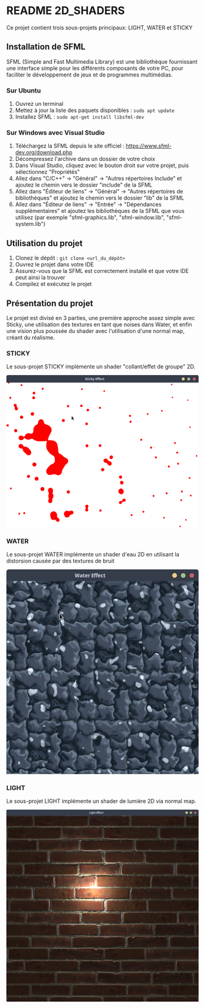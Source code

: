 # README 2D_SHADERS
Ce projet contient trois sous-projets principaux: LIGHT, WATER et STICKY

## Installation de SFML

SFML (Simple and Fast Multimedia Library) est une bibliothèque fournissant une interface simple pour les différents composants de votre PC, pour faciliter le développement de jeux et de programmes multimédias.

### Sur Ubuntu

1. Ouvrez un terminal
2. Mettez à jour la liste des paquets disponibles : `sudo apt update`
3. Installez SFML : `sudo apt-get install libsfml-dev`

### Sur Windows avec Visual Studio

1. Téléchargez la SFML depuis le site officiel : https://www.sfml-dev.org/download.php
2. Décompressez l'archive dans un dossier de votre choix
3. Dans Visual Studio, cliquez avec le bouton droit sur votre projet, puis sélectionnez "Propriétés"
4. Allez dans "C/C++" -> "Général" -> "Autres répertoires Include" et ajoutez le chemin vers le dossier "include" de la SFML
5. Allez dans "Éditeur de liens" -> "Général" -> "Autres répertoires de bibliothèques" et ajoutez le chemin vers le dossier "lib" de la SFML
6. Allez dans "Éditeur de liens" -> "Entrée" -> "Dépendances supplémentaires" et ajoutez les bibliothèques de la SFML que vous utilisez (par exemple "sfml-graphics.lib", "sfml-window.lib", "sfml-system.lib")

## Utilisation du projet

1. Clonez le dépôt : `git clone <url_du_dépôt>`
2. Ouvrez le projet dans votre IDE
3. Assurez-vous que la SFML est correctement installé et que votre IDE peut ainsi la trouver
4. Compilez et exécutez le projet

## Présentation du projet

Le projet est divisé en 3 parties, une première approche assez simple avec Sticky, une utilisation des textures en tant que
noises dans Water, et enfin une vision plus poussée du shader avec l'utilisation d'une normal map, créant du réalisme.

### STICKY

Le sous-projet STICKY implémente un shader "collant/effet de groupe" 2D.

![Image du sous-projet STICKY](assets/sticky_effect.png)

### WATER

Le sous-projet WATER implémente un shader d'eau 2D en utilisant la distorsion causée par des textures de bruit

![Image du sous-projet WATER](assets/water_effect.png)

### LIGHT

Le sous-projet LIGHT implémente un shader de lumière 2D via normal map.

![Image du sous-projet LIGHT](assets/light_effect.png)
